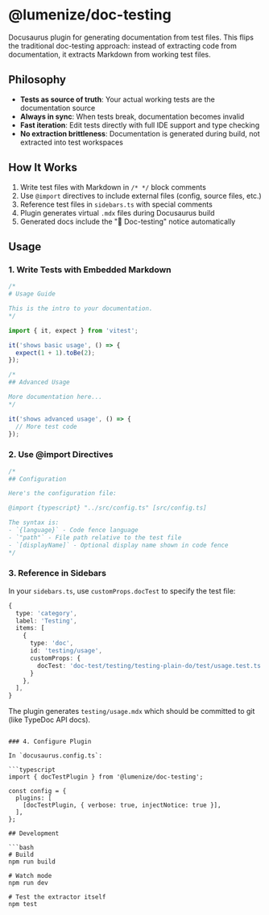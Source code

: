 # @lumenize/doc-testing

Docusaurus plugin for generating documentation from test files. This flips the traditional doc-testing approach: instead of extracting code from documentation, it extracts Markdown from working test files.

## Philosophy

- **Tests as source of truth**: Your actual working tests are the documentation source
- **Always in sync**: When tests break, documentation becomes invalid
- **Fast iteration**: Edit tests directly with full IDE support and type checking
- **No extraction brittleness**: Documentation is generated during build, not extracted into test workspaces

## How It Works

1. Write test files with Markdown in `/* */` block comments
2. Use `@import` directives to include external files (config, source files, etc.)
3. Reference test files in `sidebars.ts` with special comments
4. Plugin generates virtual `.mdx` files during Docusaurus build
5. Generated docs include the "📘 Doc-testing" notice automatically

## Usage

### 1. Write Tests with Embedded Markdown

```typescript
/*
# Usage Guide

This is the intro to your documentation.
*/

import { it, expect } from 'vitest';

it('shows basic usage', () => {
  expect(1 + 1).toBe(2);
});

/*
## Advanced Usage

More documentation here...
*/

it('shows advanced usage', () => {
  // More test code
});
```

### 2. Use @import Directives

```typescript
/*
## Configuration

Here's the configuration file:

@import {typescript} "../src/config.ts" [src/config.ts]

The syntax is:
- `{language}` - Code fence language
- `"path"` - File path relative to the test file
- `[displayName]` - Optional display name shown in code fence
*/
```

### 3. Reference in Sidebars

In your `sidebars.ts`, use `customProps.docTest` to specify the test file:

```typescript
{
  type: 'category',
  label: 'Testing',
  items: [
    {
      type: 'doc',
      id: 'testing/usage',
      customProps: {
        docTest: 'doc-test/testing/testing-plain-do/test/usage.test.ts'
      }
    },
  ],
}
```

The plugin generates `testing/usage.mdx` which should be committed to git (like TypeDoc API docs).
```

### 4. Configure Plugin

In `docusaurus.config.ts`:

```typescript
import { docTestPlugin } from '@lumenize/doc-testing';

const config = {
  plugins: [
    [docTestPlugin, { verbose: true, injectNotice: true }],
  ],
};

## Development

```bash
# Build
npm run build

# Watch mode
npm run dev

# Test the extractor itself
npm test
```
